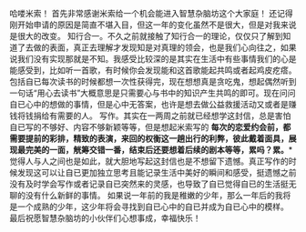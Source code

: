 
哈喽米索！
首先非常感谢米索给一个机会能进入智慧杂脑坊这个大家庭！
还记得刚开始申请的原因是简直不堪入目，但这一年的变化虽然不是很大，但是对我来说是很大的改变。
知行合一。不久之前就接触了知行合一的理论，仅仅只了解到知道了去做的表面，真正去理解才发现知是对真理的领会，也是我们心向往之，如果说我们没有实现那就是不知。我感受比较深的是其实在生活中有些事情我们的心是能感受到，比如听一首歌，有时候你会发现能和这首歌能起共鸣或者起鸡皮疙瘩。包括自已每次读书的时候都想一次性获得完，现在想想真是贪吃鬼，想起偶然听到一句话“用心去读书”大概意思是只需要心与书中的知识产生共鸣的即可。现在问问自已心中的想做的事情，但是心中无答案，也许是想去做公益救援活动又或者是赚钱将钱捐给有需要的人。
写作。其实在一两周之前就已经想学这封信，总是害怕自已写的不够好、内容不够新颖等等，但是想起米索写的 **每次的恋爱约会前，都需要提前的彩排，精致的表演，来回的权衡这一趟出行的利弊，彼此戴着面具，展现最完美的一面，觥筹交错一番，结束后还要想着后续的剧本等等，累吗？累。*** 觉得人与人之间也是如此，就大胆地写起这封信也是不想留下遗憾。真正写作的时候发现这可以让自已更加独立思考且能记录生活中美好的瞬间和感受，挺遗憾之前没有及时学会写作或者记录自已突然来的灵感，也导致了自已觉得自已的生活挺无聊的没有什么新鲜的事情。
如果说一年前的我是稚嫩的少年，那么一年后的我将是一个成熟的少年，这少年将会寻找到自已心中的自已并成为自已心中的模样。
最后祝愿智慧杂脑坊的小伙伴们心想事成，幸福快乐！

